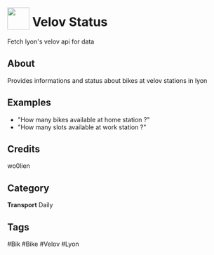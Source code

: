 # <img src="https://raw.githack.com/FortAwesome/Font-Awesome/master/svgs/solid/bicycle.svg" card_color="#22A7F0" width="50" height="50" style="vertical-align:bottom"/> Velov Status
Fetch lyon's velov api for data

## About
Provides informations and status about bikes at velov stations in lyon

## Examples
* "How many bikes available at home station ?"
* "How many slots available at work station ?"

## Credits
wo0lien

## Category
**Transport**
Daily

## Tags
#Bik
#Bike
#Velov
#Lyon

